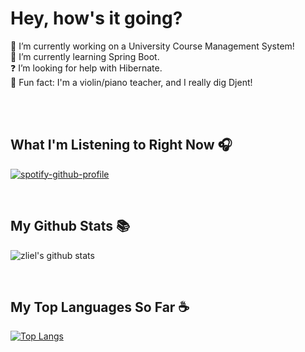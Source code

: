 # Hey, how's it going?

🔭 I’m currently working on a University Course Management System!<br>
🌱 I’m currently learning Spring Boot.<br>
❓  I’m looking for help with Hibernate.<br>
🎵 Fun fact: I'm a violin/piano teacher, and I really dig Djent!

<br>
<br>

## What I'm Listening to Right Now 🎧
[![spotify-github-profile](https://spotify-github-profile.vercel.app/api/view?uid=busterfreeze&cover_image=true&theme=default)](https://github.com/kittinan/spotify-github-profile)

<br>

## My Github Stats 📚
![zliel's github stats](https://github-readme-stats.vercel.app/api?username=zliel&show_icons=true&theme=tokyonight)

<br>

## My Top Languages So Far ☕ <br>

[![Top Langs](https://github-readme-stats.vercel.app/api/top-langs/?username=zliel&layout=compact&theme=tokyonight)](https://github.com/zliel/github-readme-stats)
